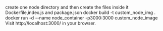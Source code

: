 create one node directory and then create the files inside it Dockerfile,index.js and package.json
docker build -t custom_node_img .
docker run -d --name node_container -p3000:3000 custom_node_image
Visit http://localhost:3000/ in your browser.
